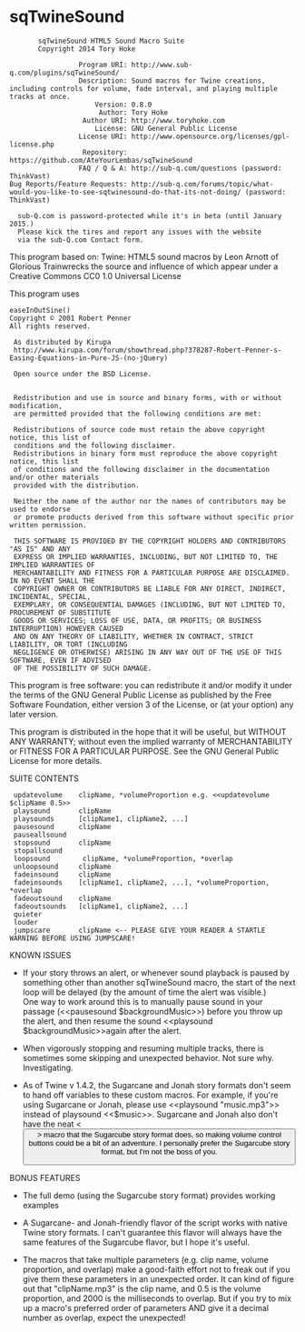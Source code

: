 sqTwineSound
============

           sqTwineSound HTML5 Sound Macro Suite
           Copyright 2014 Tory Hoke

                     Program URI: http://www.sub-q.com/plugins/sqTwineSound/
                     Description: Sound macros for Twine creations, including controls for volume, fade interval, and playing multiple tracks at once.
                         Version: 0.8.0
                          Author: Tory Hoke
                      Author URI: http://www.toryhoke.com
                         License: GNU General Public License
                     License URI: http://www.opensource.org/licenses/gpl-license.php
                      Repository: https://github.com/AteYourLembas/sqTwineSound
                     FAQ / Q & A: http://sub-q.com/questions (password: ThinkVast)
    Bug Reports/Feature Requests: http://sub-q.com/forums/topic/what-would-you-like-to-see-sqtwinesound-do-that-its-not-doing/ (password: ThinkVast)

      sub-Q.com is password-protected while it's in beta (until January 2015.)
      Please kick the tires and report any issues with the website
      via the sub-Q.com Contact form.


This program based on:
Twine: HTML5 sound macros by Leon Arnott of Glorious Trainwrecks
the source and influence of which appear under a Creative Commons CC0 1.0 Universal License

This program uses

    easeInOutSine()
    Copyright © 2001 Robert Penner
    All rights reserved.
    
     As distributed by Kirupa
     http://www.kirupa.com/forum/showthread.php?378287-Robert-Penner-s-Easing-Equations-in-Pure-JS-(no-jQuery)
    
     Open source under the BSD License. 
     
     
     Redistribution and use in source and binary forms, with or without modification, 
     are permitted provided that the following conditions are met:
     
     Redistributions of source code must retain the above copyright notice, this list of 
     conditions and the following disclaimer.
     Redistributions in binary form must reproduce the above copyright notice, this list 
     of conditions and the following disclaimer in the documentation and/or other materials 
     provided with the distribution.
     
     Neither the name of the author nor the names of contributors may be used to endorse 
     or promote products derived from this software without specific prior written permission.
     
     THIS SOFTWARE IS PROVIDED BY THE COPYRIGHT HOLDERS AND CONTRIBUTORS "AS IS" AND ANY 
     EXPRESS OR IMPLIED WARRANTIES, INCLUDING, BUT NOT LIMITED TO, THE IMPLIED WARRANTIES OF
     MERCHANTABILITY AND FITNESS FOR A PARTICULAR PURPOSE ARE DISCLAIMED. IN NO EVENT SHALL THE
     COPYRIGHT OWNER OR CONTRIBUTORS BE LIABLE FOR ANY DIRECT, INDIRECT, INCIDENTAL, SPECIAL,
     EXEMPLARY, OR CONSEQUENTIAL DAMAGES (INCLUDING, BUT NOT LIMITED TO, PROCUREMENT OF SUBSTITUTE
     GOODS OR SERVICES; LOSS OF USE, DATA, OR PROFITS; OR BUSINESS INTERRUPTION) HOWEVER CAUSED 
     AND ON ANY THEORY OF LIABILITY, WHETHER IN CONTRACT, STRICT LIABILITY, OR TORT (INCLUDING
     NEGLIGENCE OR OTHERWISE) ARISING IN ANY WAY OUT OF THE USE OF THIS SOFTWARE, EVEN IF ADVISED 
     OF THE POSSIBILITY OF SUCH DAMAGE. 


This program is free software: you can redistribute it and/or modify
it under the terms of the GNU General Public License as published by
the Free Software Foundation, either version 3 of the License, or
(at your option) any later version.
  
This program is distributed in the hope that it will be useful,
but WITHOUT ANY WARRANTY; without even the implied warranty of
MERCHANTABILITY or FITNESS FOR A PARTICULAR PURPOSE.  See the
GNU General Public License for more details.


SUITE CONTENTS


     updatevolume    clipName, *volumeProportion e.g. <<updatevolume $clipName 0.5>>
     playsound       clipName
     playsounds      [clipName1, clipName2, ...]
     pausesound      clipName
     pauseallsound   
     stopsound       clipName
     stopallsound    
     loopsound        clipName, *volumeProportion, *overlap
     unloopsound     clipName
     fadeinsound     clipName
     fadeinsounds    [clipName1, clipName2, ...], *volumeProportion, *overlap
     fadeoutsound    clipName
     fadeoutsounds   [clipName1, clipName2, ...]
     quieter
     louder
     jumpscare       clipName <-- PLEASE GIVE YOUR READER A STARTLE WARNING BEFORE USING JUMPSCARE!



KNOWN ISSUES

- If your story throws an alert, or whenever sound playback is paused by something other than another sqTwineSound macro, the start of the next loop will be delayed (by the amount of time the alert was visible.) One way to work around this is to manually pause sound in your passage (<<pausesound $backgroundMusic>>) before you throw up the alert, and then resume the sound <<playsound $backgroundMusic>>again after the alert.

- When vigorously stopping and resuming multiple tracks, there is sometimes some skipping and unexpected behavior. Not sure why. Investigating.

- As of Twine v 1.4.2, the Sugarcane and Jonah story formats don't seem to hand off variables to these custom macros. For example, if you're using Sugarcane or Jonah, please use <<playsound "music.mp3">> instead of playsound <<$music>>. Sugarcane and Jonah also don't have the neat <<button>> macro that the Sugarcube story format does, so making volume control buttons could be a bit of an adventure. I personally prefer the Sugarcube story format, but I'm not the boss of you.


BONUS FEATURES

- The full demo (using the Sugarcube story format) provides working examples

- A Sugarcane- and Jonah-friendly flavor of the script works with native Twine story formats. I can't guarantee this flavor will always have the same features of the Sugarcube flavor, but I hope it's useful.

- The macros that take multiple parameters (e.g. clip name, volume proportion, and overlap) make a good-faith effort not to freak out if you give them these parameters in an unexpected order. It can kind of figure out that "clipName.mp3" is the clip name, and 0.5 is the volume proportion, and 2000 is the milliseconds to overlap. But if you try to mix up a macro's preferred order of parameters AND give it a decimal number as overlap, expect the unexpected!